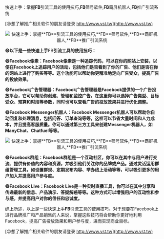 快速上手：掌握**FB**引流工具的使用技巧,**FB**筛号软件,**FB**霸屏机器人,**FB**推广引流系统

[😍想了解推广相关软件的朋友请登录 http://www.vst.tw](http://www.vst.tw)

 <center><img src="https://vst.tw/MP4/tuiguang/png/5.png" alt="快速上手：掌握**FB**引流工具的使用技巧,**FB**筛号软件,**FB**霸屏机器人,**FB**推广引流系统"></center>

**😄以下是一些快速上手**FB**引流工具的使用技巧：**

**😄Facebook像素：Facebook像素是一种追踪代码，可以在你的网站上安装，以便在Facebook上追踪用户的活动，包括他们是否看到了你的广告、他们是否在你的网站上进行了购买等等。这个功能可以帮助你更精准地定向广告受众，提高广告的投放效果。**

**😄Facebook广告管理器：Facebook广告管理器是Facebook提供的一个广告投放平台，它可以帮助你创建、管理和监控广告。在这里你可以选择广告类型、目标受众、预算和时段等参数，同时也可以查看广告的投放效果并进行优化调整。**

**😄Facebook Messenger机器人：Facebook Messenger机器人可以帮助你自动回复和处理消息，包括问答、订单查询等等，这样可以节省大量时间和人力成本，并且提高客服质量。你可以通过第三方工具来创建Messenger机器人，如ManyChat、Chatfuel等等。**

 <center><img src="https://vst.tw/MP4/tuiguang/png/5.png" alt="快速上手：掌握**FB**引流工具的使用技巧,**FB**筛号软件,**FB**霸屏机器人,**FB**推广引流系统"></center>

**😄Facebook群组：Facebook群组是一个互动社区，你可以在其中与用户进行交流、提供有价值的内容和资源，并吸引他们关注你的品牌或产品。通过灵活运用群组管理工具，如设置群规、定期发布内容、举办线上活动等等，可以吸引更多的用户加入并提高用户参与度。**

**😄Facebook Live：Facebook Live是一种实时直播工具，你可以在其中分享和传递最新的信息、产品演示、答疑解惑等等。这种方式可以增强用户的互动性和参与感，并提高用户对你的信任和忠诚度。**

综上所述，以上是一些快速上手**FB**引流工具的使用技巧。对于想要在Facebook上进行品牌推广和产品销售的人来说，掌握这些技巧将会帮助你更好地利用Facebook，提高广告投放效果和用户参与度，进而实现商业目标。

[😍想了解推广相关软件的朋友请登录 http://www.vst.tw](http://www.vst.tw)



